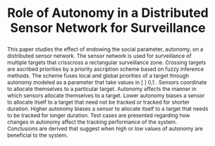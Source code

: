 ---
layout: project-page-new
title: "Role of Autonomy in a Distributed Sensor Network for Surveillance"
authors:
  - name: K. Madhava Krishna
    sup: #
  - name: Henry Hexmoor
    sup: #
affiliations:
  - name: CSCE Dept., University of Arkansas, Fayetteville AR
    link: #
    sup: #
permalink: /publications/2004/Krishna_Role-of-Autonomy/
abstract: "This paper studies the effect of endowing the social parameter, autonomy, on a distributed sensor network. The sensor network is used for surveillance of multiple targets that crisscross a rectangular surveillance zone. Crossing targets are ascribed priorities by a priority ascription scheme based on fuzzy inference methods. The
scheme fuses local and global priorities of a target through autonomy modeled as a parameter that take values in [ ] 0,1 . Sensors coordinate to allocate themselves to a particular target. Autonomy affects the manner in which sensors allocate themselves to a target. Lower autonomy
biases a sensor to allocate itself to a target that need not be tracked or tracked for shorter duration. Higher autonomy biases a sensor to allocate itself to a target that needs to be tracked for longer duration. Test cases are presented regarding how changes in autonomy affect the tracking performance of the system. Conclusions are derived that
suggest when high or low values of autonomy are beneficial to the system."
paper: https://robotics.iiit.ac.in/uploads/Main/Publications/2004_3.pdf
# iframe: https://www.youtube.com/embed/jhjskX4FQwA

---